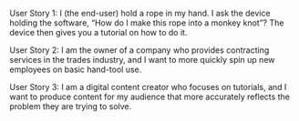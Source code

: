 User Story 1: I (the end-user) hold a rope in my hand. I ask the device holding the software, “How do I make this rope into a monkey knot”? The device then gives you a tutorial on how to do it. 

User Story 2: I am the owner of a company who provides contracting services in the trades industry, and I want to more quickly spin up new employees on basic hand-tool use. 

User Story 3: I am a digital content creator who focuses on tutorials, and I want to produce content for my audience that more accurately reflects the problem they are trying to solve. 